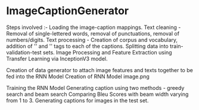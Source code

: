 # ImageCaptionGenerator
Steps involved :-
Loading the image-caption mappings.
Text cleaning - Removal of single-lettered words, removal of punctuations, removal of numbers/digits.
Text processing - Creation of corpus and vocabulary, addition of '<startseq>' and '<endseq>' tags to each of the captions.
Splitting data into train-validation-test sets.
Image Processing and Feature Extraction using Transfer Learning via InceptionV3 model.

Creation of data generator to attach image features and texts together to be fed into the RNN Model
Creation of RNN Model
image.png

Training the RNN Model
Generating caption using two methods - greedy search and beam search
Comparing Bleu Scores with beam width varying from 1 to 3.
Generating captions for images in the test set.
